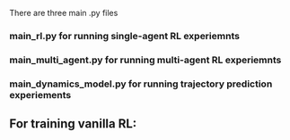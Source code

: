 There are three main .py files

### main_rl.py for running single-agent RL experiemnts

### main_multi_agent.py for running multi-agent RL experiemnts

### main_dynamics_model.py for running trajectory prediction experiements



## For training vanilla RL:  

<html>
<head>
<title>python main_rl.py --train --task counter --render  </title>
</head>
 
<head>
<title>python main_multi_agent.py --train --render  </title>
</head>





